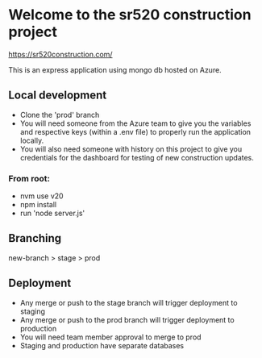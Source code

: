 # Welcome to the sr520 construction project
<a href="https://sr520construction.com/">https://sr520construction.com/</a>

This is an express application using mongo db hosted on Azure.

## Local development
- Clone the 'prod' branch
- You will need someone from the Azure team to give you the variables and respective keys (within a .env file) to properly run the application locally.
- You will also need someone with history on this project to give you credentials for the dashboard for testing of new construction updates.

### From root: 
- nvm use v20
- npm install
- run 'node server.js'

## Branching
new-branch > stage > prod

## Deployment
- Any merge or push to the stage branch will trigger deployment to staging
- Any merge or push to the prod branch will trigger deployment to production
- You will need team member approval to merge to prod
- Staging and production have separate databases
